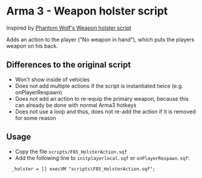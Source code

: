 # Arma 3 - Weapon holster script

Inspired by [Phantom Wolf's Weapon holster script](https://www.armaholic.com/page.php?id=30571)

Adds an action to the player ("No weapon in hand"), which puts the players weapon on his back.

## Differences to the original script

- Won't show inside of vehicles
- Does not add multiple actions if the script is instantiated twice (e.g. onPlayerRespawn)
- Does not add an action to re-equip the primary weapon, because this can already be done with normal Arma3 hotkeys
- Does not use a loop and thus, does not re-add the action if it is removed for some reason

## Usage

- Copy the file `scripts/F85_HolsterAction.sqf`
- Add the following line to `initplayerlocal.sqf` or `onPlayerRespawn.sqf`:
```
  _holster = [] execVM "scripts\F85_HolsterAction.sqf";
```
